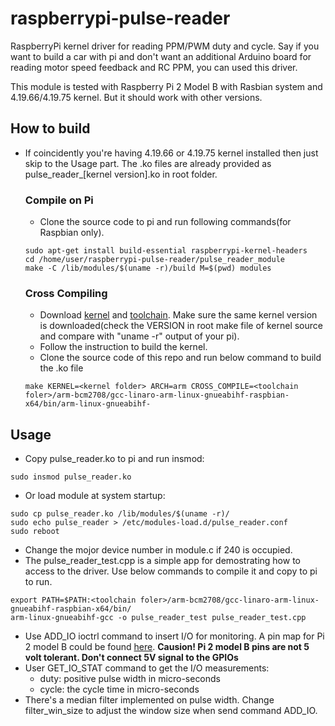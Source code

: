 # raspberrypi-pulse-reader
RaspberryPi kernel driver for reading PPM/PWM duty and cycle. Say if you want to build a car with pi and don't want an additional Arduino board for reading motor speed feedback and RC PPM, you can used this driver.

This module is tested with Raspberry Pi 2 Model B with Rasbian system and 4.19.66/4.19.75 kernel. But it should work with other versions.

## How to build
- If coincidently you're having 4.19.66 or 4.19.75 kernel installed then just skip to the Usage part. The .ko files are already provided as pulse_reader_[kernel version].ko in root folder.

  ### Compile on Pi
  - Clone the source code to pi and run following commands(for Raspbian only).
  ```
  sudo apt-get install build-essential raspberrypi-kernel-headers
  cd /home/user/raspberrypi-pulse-reader/pulse_reader_module
  make -C /lib/modules/$(uname -r)/build M=$(pwd) modules
  ```

  ### Cross Compiling
  - Download [kernel](https://github.com/raspberrypi/linux) and [toolchain](https://github.com/raspberrypi/tools). Make sure the same kernel version is downloaded(check the VERSION in root make file of kernel source and compare with "uname -r" output of your pi). 
  - Follow the instruction to build the kernel.
  - Clone the source code of this repo and run below command to build the .ko file
  ```
  make KERNEL=<kernel folder> ARCH=arm CROSS_COMPILE=<toolchain foler>/arm-bcm2708/gcc-linaro-arm-linux-gnueabihf-raspbian-x64/bin/arm-linux-gnueabihf-
  ```

## Usage
- Copy pulse_reader.ko to pi and run insmod:
```
sudo insmod pulse_reader.ko
```
- Or load module at system startup:
```
sudo cp pulse_reader.ko /lib/modules/$(uname -r)/
sudo echo pulse_reader > /etc/modules-load.d/pulse_reader.conf
sudo reboot
```
- Change the mojor device number in module.c if 240 is occupied.
- The pulse_reader_test.cpp is a simple app for demostrating how to access to the driver. Use below commands to compile it and copy to pi to run.
```
export PATH=$PATH:<toolchain foler>/arm-bcm2708/gcc-linaro-arm-linux-gnueabihf-raspbian-x64/bin/
arm-linux-gnueabihf-gcc -o pulse_reader_test pulse_reader_test.cpp
```
- Use ADD_IO ioctrl command to insert I/O for monitoring. A pin map for Pi 2 model B could be found [here](https://docs.microsoft.com/en-us/windows/iot-core/media/pinmappingsrpi/rp2_pinout.png). **Causion! Pi 2 model B pins are not 5 volt tolerant. Don't connect 5V signal to the GPIOs**
- User GET_IO_STAT command to get the I/O measurements:
	- duty: positive pulse width in micro-seconds
    - cycle: the cycle time in micro-seconds
- There's a median filter implemented on pulse width. Change filter_win_size to adjust the window size when send command ADD_IO.
